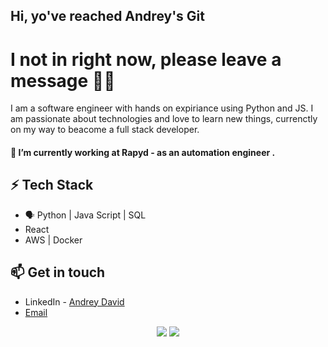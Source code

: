 
## Hi, yo've reached Andrey's Git
# I not in right now, please leave a message 👨‍💻

I am a software engineer with hands on expiriance using Python and JS. I am passionate about technologies and love to learn new things, currenctly on my way to beacome a full stack developer.

#### 🔭 I’m currently working at Rapyd - as an automation engineer  .


## ⚡ Tech Stack

* 🗣 Python | Java Script | SQL 
*    React
*    AWS | Docker



## 📫 Get in touch
- LinkedIn - [Andrey David](https://www.linkedin.com/in/andreydavid/)
- [Email](mailto:andrey880@gmail.com)
<p align="center">
  <a href="mailto:andrey880@gmail.com"><img src = "https://img.shields.io/badge/gmail-%23D14836.svg?&style=for-the-badge&logo=gmail&logoColor=white"></a>   
  <a href=(https://www.linkedin.com/in/andreydavid/"><img src="https://img.shields.io/badge/linkedin-%230077B5.svg?&style=for-the-badge&logo=linkedin&logoColor=white"/></a>
</p>
